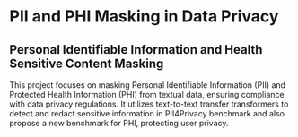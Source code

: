# PII and PHI Masking in Data Privacy
## Personal Identifiable Information and Health Sensitive Content Masking
This project focuses on masking Personal Identifiable Information (PII) and Protected Health Information (PHI) from textual data, ensuring compliance with data privacy regulations. It utilizes text-to-text transfer transformers to detect and redact sensitive information in PII4Privacy benchmark and also propose a new benchmark for PHI, protecting user privacy. 
